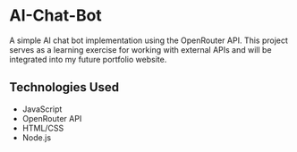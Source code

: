 # AI-Chat-Bot
A simple AI chat bot implementation using the OpenRouter API. This project serves as a learning exercise for working with external APIs and will be integrated into my future portfolio website.

## Technologies Used
- JavaScript
- OpenRouter API
- HTML/CSS
- Node.js
